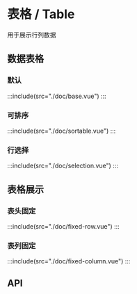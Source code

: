 <style>
  .mtd-table .warning {
    background: #fdf5e6;
  }

  .mtd-table .success {
    background: #f0f9eb;
  }

  .demo-table .name-wrapper {
    display: inline-block;
  }

  .demo-table .demo-table-expand {
    label {
      width: 90px;
      color: #99a9bf;
    }
    .mtd-form-item {
      margin-right: 0;
      margin-bottom: 0;
      width: 50%;
    }
  }
  
  .wt-pagination {
    margin-top: 6px;
    text-align: right;
  }

  .control {
    display: flex;
    align-items: center;
    justify-content: space-around;
  }

  .control .wt-icon {
    cursor: pointer;
  }
</style>

# 表格 / Table
用于展示行列数据

## 数据表格
### 默认
:::include(src="./doc/base.vue")
:::

### 可排序
:::include(src="./doc/sortable.vue")
:::

### 行选择
:::include(src="./doc/selection.vue")
:::

## 表格展示
### 表头固定
:::include(src="./doc/fixed-row.vue")
:::

### 表列固定
:::include(src="./doc/fixed-column.vue")
:::

<!-- ### 可展开
:::include(src="./doc/expand.vue")
::: -->

<!-- 
## 类型与用法
### 大小 <design-tag></design-tag>
根据场景选择，在一些小区域内如弹窗和卡片内用小号表格。
`striped`属性可以创建带斑马纹的表格。它接受一个 `Boolean`，默认为 `false`，设置为 `true` 即为启用。
:::include(src="./doc/size.vue")
:::

### 样式 <design-tag></design-tag>
一般用基础样式，为加强行阅读引导，可用斑马行样式；为突出纵列数据对比，可显示列分割线。
:::include(src="./doc/striped.vue")
:::

### 带状态表格
可将表格内容高亮显示，方便区分「成功、信息、警告、危险」等内容。
可以通过指定 Table 组件的 `row-class` 属性来为 Table 中的某一行添加 class，表明该行处于某种状态。
:::include(src="./doc/stated.vue")
:::

### 表头固定、列固定
一屏内展示大量数据，需要下滚时仍能看到表头标题，可固定表头。对于列数很多的表格，有些列需要在横向滚动时常显，可固定列。
只要在`mtd-table`元素中定义了`height`属性，即可实现固定表头的表格，而不需要额外的代码。


### 多级表头
多级表头用来展现数据列标题的层次关系。
只需要在 mtd-table-column 里面嵌套 mtd-table-column，就可以实现多级表头。
:::include(src="./doc/cascade.vue")
:::

### 保留选中状态
默认情况下当 `data` 属性变化时选中状态会被清空，可以使用 `reserve-selection` 属性来取消这一默认行为。
:::include(src="./doc/reserve-selection.vue")
:::

### 自定义选择项
通过在 TableColumn[type='selection'] 的列中使用 $scopedSlots.selection 来实现自定义，详细请参数查看下方 [API 说明](http://mtdui.sankuai.com/mtd/vue/components/table#table-column-scoped-slot)
:::include(src="./doc/custom-selection.vue")
:::

### 自定义列模板
自定义列的显示内容，可组合其他组件使用。
通过 `scoped slot` 可以获取到 row, column, $index 和 store（table 内部的状态管理）的数据，用法参考 demo。
:::include(src="./doc/custom.vue")
:::

### 自定义表头
:::include(src="./doc/header.vue")
:::


### 合并行或列
多行或多列共用一个数据时，可以合并行或列。
通过给`table`传入`span-method`方法可以实现合并行或列，方法的参数是一个对象，里面包含当前行`row`、当前列`column`、当前行号`rowIndex`、当前列号`columnIndex`四个属性。该函数可以返回一个包含两个元素的数组，第一个元素代表`rowspan`，第二个元素代表`colspan`。 也可以返回一个键名为`rowspan`和`colspan`的对象。
:::include(src="./doc/combo.vue")
:::

### 超长显示文字提示
表格单元格内内容过长时省略，鼠标 hover 时显示 tooltip。
:::include(src="./doc/overflow-tooltip.vue")
:::

### 表格分页
表格条数过多时，配合分页来更好地浏览数据。
:::include(src="./doc/pagination.vue")
:::

### 表尾合计
对于单元格里是数字的表格可能需要在表尾显示合计
:::include(src="./doc/summary.vue")
:::

### 筛选
:::include(src="./doc/filterable.vue")
:::

### 自定义筛选菜单
通过设置 type="expand" 和 `scoped slot` 可以开启展开行功能，`mtd-table-column` 的模板会被渲染成为展开行的内容，展开行可访问的属性与使用自定义列模板时的 `scoped slot` 相同。
:::include(src="./doc/custom-filter.vue")
:::

### 可伸缩列
设置 mtd-table-column resizable 属性为 true，0.3.9 版本前需要将 mtd-table bordered 属性设置为 true
:::include(src="./doc/resizable.vue")
:::

### 高亮当前行
:::include(src="./doc/current-row-key.vue")
:::

### 树形表格
必须配置 `row-key` 属性来保证树形结构的正常展开
:::include(src="./doc/tree.vue")
:::

### 异步加载树型表格
:::include(src="./doc/tree-load.vue")
::: -->


## API
<api-doc name="Table" :doc="require('./api.json')"></api-doc>
<api-doc name="TableColumn" :doc="require('../table-column/api.json')"></api-doc>
